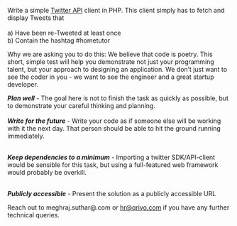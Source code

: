 Write a simple <a href="https://dev.twitter.com/overview/documentation">Twitter API</a> client in PHP. This client simply has to fetch and display Tweets that <br><br>
      a) Have been re-Tweeted at least once <br>
      b) Contain the hashtag #hometutor

Why we are asking you to do this: We believe that code is poetry. This short, simple test will help you demonstrate not just your programming talent, but your approach to designing an application. We don’t just want to see the coder in you - we want to see the engineer and a great startup developer.

***Plan well*** - The goal here is not to finish the task as quickly as possible, but to demonstrate your careful thinking and planning.<br><br>
***Write for the future*** - Write your code as if someone else will be working with it the next day. That person should be able to hit the ground running immediately.<br><br>

***Keep dependencies to a minimum*** - Importing a twitter SDK/API-client would be sensible for this task, but using a full-featured web framework would probably be overkill.<br><br>

***Publicly accessible*** - Present the solution as a publicly accessible URL

Reach out to meghraj.suthar@.com or hr@qriyo.com if you have any further technical queries.
